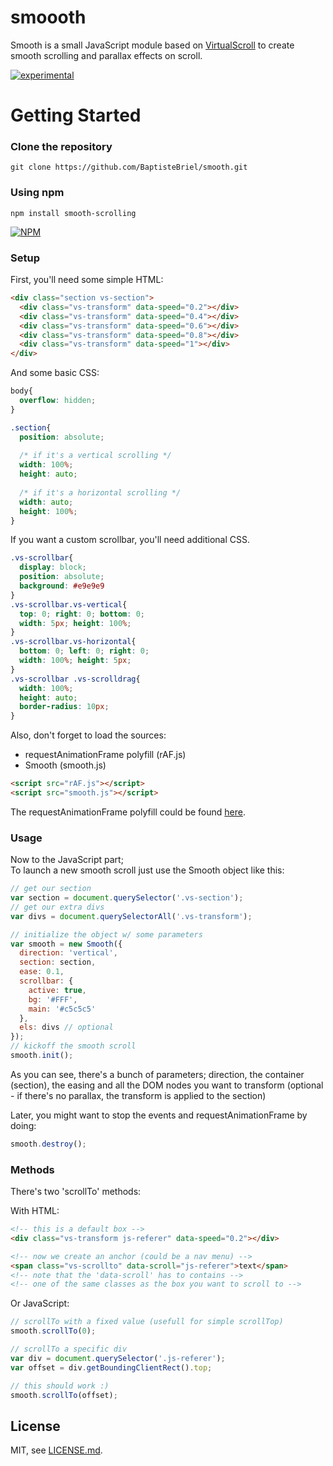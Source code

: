 # smoooth
Smooth is a small JavaScript module based on [VirtualScroll](http://www.everyday3d.com/blog/index.php/2014/08/18/smooth-scrolling-with-virtualscroll/) to create smooth scrolling and parallax effects on scroll.

[![experimental](http://badges.github.io/stability-badges/dist/experimental.svg)](http://github.com/badges/stability-badges)

# Getting Started

### Clone the repository

`git clone https://github.com/BaptisteBriel/smooth.git`

### Using npm

`npm install smooth-scrolling`

[![NPM](https://nodei.co/npm/smooth-scrolling.png)](https://www.npmjs.com/package/smooth-scrolling)

### Setup

First, you'll need some simple HTML:

```html
<div class="section vs-section">
  <div class="vs-transform" data-speed="0.2"></div>
  <div class="vs-transform" data-speed="0.4"></div>
  <div class="vs-transform" data-speed="0.6"></div>
  <div class="vs-transform" data-speed="0.8"></div>
  <div class="vs-transform" data-speed="1"></div>
</div>
```

And some basic CSS:

```css
body{
  overflow: hidden;
}

.section{
  position: absolute;
  
  /* if it's a vertical scrolling */
  width: 100%; 
  height: auto;
  
  /* if it's a horizontal scrolling */
  width: auto; 
  height: 100%;
}
```

If you want a custom scrollbar, you'll need additional CSS.

```css
.vs-scrollbar{
  display: block;
  position: absolute;
  background: #e9e9e9
}
.vs-scrollbar.vs-vertical{
  top: 0; right: 0; bottom: 0;
  width: 5px; height: 100%;
}
.vs-scrollbar.vs-horizontal{
  bottom: 0; left: 0; right: 0;
  width: 100%; height: 5px;
}
.vs-scrollbar .vs-scrolldrag{
  width: 100%;
  height: auto;
  border-radius: 10px;
}
```

Also, don't forget to load the sources:
- requestAnimationFrame polyfill (rAF.js)
- Smooth (smooth.js)

```html
<script src="rAF.js"></script>
<script src="smooth.js"></script>
```

The requestAnimationFrame polyfill could be found [here](http://www.paulirish.com/2011/requestanimationframe-for-smart-animating/).

### Usage

Now to the JavaScript part;  
To launch a new smooth scroll just use the Smooth object like this:

```javascript
// get our section
var section = document.querySelector('.vs-section');
// get our extra divs
var divs = document.querySelectorAll('.vs-transform');

// initialize the object w/ some parameters
var smooth = new Smooth({
  direction: 'vertical',
  section: section,
  ease: 0.1,
  scrollbar: { 
    active: true,
    bg: '#FFF',
    main: '#c5c5c5'
  },
  els: divs // optional
});
// kickoff the smooth scroll
smooth.init();
```

As you can see, there's a bunch of parameters; direction, the container (section), the easing and all the DOM nodes you want to transform (optional - if there's no parallax, the transform is applied to the section)

Later, you might want to stop the events and requestAnimationFrame by doing:

```javascript
smooth.destroy();
```

### Methods

There's two 'scrollTo' methods:  

With HTML:  

```html
<!-- this is a default box -->
<div class="vs-transform js-referer" data-speed="0.2"></div>

<!-- now we create an anchor (could be a nav menu) -->
<span class="vs-scrollto" data-scroll="js-referer">text</span>
<!-- note that the 'data-scroll' has to contains -->
<!-- one of the same classes as the box you want to scroll to -->
```

Or JavaScript:  

```javascript
// scrollTo with a fixed value (usefull for simple scrollTop)
smooth.scrollTo(0);

// scrollTo a specific div
var div = document.querySelector('.js-referer');
var offset = div.getBoundingClientRect().top;

// this should work :)
smooth.scrollTo(offset);
```

## License

MIT, see [LICENSE.md](https://github.com/BaptisteBriel/smooth/blob/master/LICENSE).
